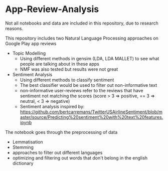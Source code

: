 # App-Review-Analysis
Not all notebooks and data are included in this repository, due to research reasons.

This repository includes two Natural Language Processing approaches on Google Play app reviews 
* Topic Modelling 
  * Using different methods in gensim (LDA, LDA MALLET) to see what people are talking about in these apps
  * NMF was also tested but results were not great
* Sentiment Analysis
  * Using different methods to classify sentiment 
  * The best classifier would be used to filter out non-informative text
  * non-informative user-reviews refer to the reviews that have sentiment not matching the scores (score > 3 => positive, == 3 => neutral, < 3 => negative)
  * Sentiment analysis inspired by: https://github.com/bertcarremans/TwitterUSAirlineSentiment/blob/master/source/Predicting%20sentiment%20with%20text%20features.ipynb
 

The notebook goes through the preprocessing of data 
* Lemmatisation
* Stemming
* approaches to filter out different languages
* optimizing and filtering out words that don't belong in the english dictionary



